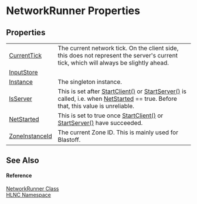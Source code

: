 # NetworkRunner Properties




## Properties
<table>
<tr>
<td><a href="P_HLNC_NetworkRunner_CurrentTick">CurrentTick</a></td>
<td>The current network tick. On the client side, this does not represent the server's current tick, which will always be slightly ahead.</td></tr>
<tr>
<td><a href="P_HLNC_NetworkRunner_InputStore">InputStore</a></td>
<td> </td></tr>
<tr>
<td><a href="P_HLNC_NetworkRunner_Instance">Instance</a></td>
<td>The singleton instance.</td></tr>
<tr>
<td><a href="P_HLNC_NetworkRunner_IsServer">IsServer</a></td>
<td>This is set after <a href="M_HLNC_NetworkRunner_StartClient">StartClient()</a> or <a href="M_HLNC_NetworkRunner_StartServer">StartServer()</a> is called, i.e. when <a href="P_HLNC_NetworkRunner_NetStarted">NetStarted</a> == true. Before that, this value is unreliable.</td></tr>
<tr>
<td><a href="P_HLNC_NetworkRunner_NetStarted">NetStarted</a></td>
<td>This is set to true once <a href="M_HLNC_NetworkRunner_StartClient">StartClient()</a> or <a href="M_HLNC_NetworkRunner_StartServer">StartServer()</a> have succeeded.</td></tr>
<tr>
<td><a href="P_HLNC_NetworkRunner_ZoneInstanceId">ZoneInstanceId</a></td>
<td>The current Zone ID. This is mainly used for Blastoff.</td></tr>
</table>

## See Also


#### Reference
<a href="T_HLNC_NetworkRunner">NetworkRunner Class</a>  
<a href="N_HLNC">HLNC Namespace</a>  
